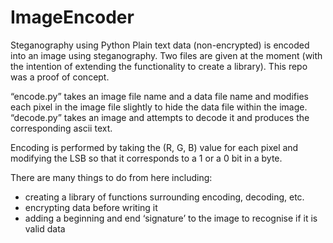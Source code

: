 # ImageEncoder
Steganography using Python
Plain text data (non-encrypted) is encoded into an image using steganography.
Two files are given at the moment (with the intention of extending the functionality to create a library). This repo was a proof of concept. 

“encode.py” takes an image file name and a data file name and modifies each pixel in the image file slightly to hide the data file within the image.
“decode.py” takes an image and attempts to decode it and produces the corresponding ascii text.

Encoding is performed by taking the (R, G, B) value for each pixel and modifying the LSB so that it corresponds to a 1 or a 0 bit in a byte.

There are many things to do from here including:
- creating a library of functions surrounding encoding, decoding, etc.
- encrypting data before writing it
- adding a beginning and end ‘signature’ to the image to recognise if it is valid data
